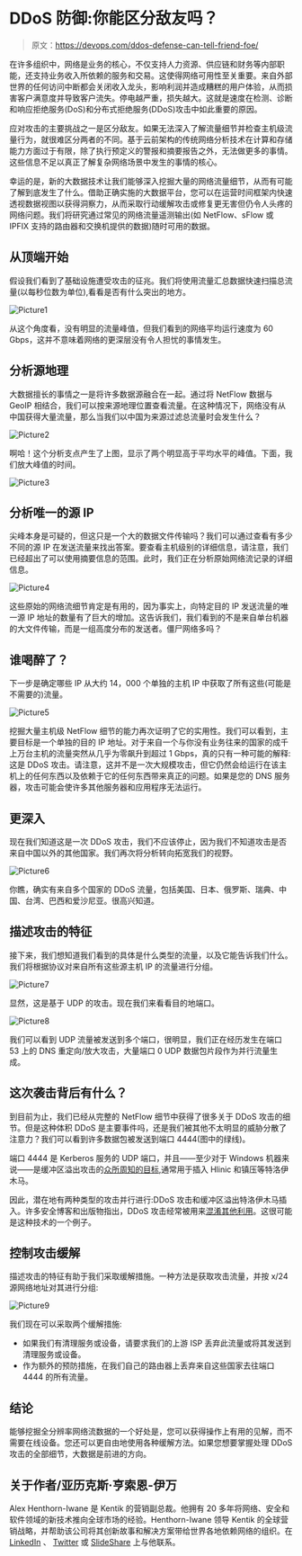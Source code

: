 # DDoS 防御:你能区分敌友吗？

> 原文：<https://devops.com/ddos-defense-can-tell-friend-foe/>

在许多组织中，网络是业务的核心，不仅支持人力资源、供应链和财务等内部职能，还支持业务收入所依赖的服务和交易。这使得网络可用性至关重要。来自外部世界的任何访问中断都会关闭收入龙头，影响利润并造成糟糕的用户体验，从而损害客户满意度并导致客户流失。停电越严重，损失越大。这就是速度在检测、诊断和响应拒绝服务(DoS)和分布式拒绝服务(DDoS)攻击中如此重要的原因。

应对攻击的主要挑战之一是区分敌友。如果无法深入了解流量细节并检查主机级流量行为，就很难区分两者的不同。基于云前架构的传统网络分析技术在计算和存储能力方面过于有限，除了执行预定义的警报和摘要报告之外，无法做更多的事情。这些信息不足以真正了解复杂网络场景中发生的事情的核心。

幸运的是，新的大数据技术让我们能够深入挖掘大量的网络流量细节，从而有可能了解到底发生了什么。借助正确实施的大数据平台，您可以在运营时间框架内快速透视数据视图以获得洞察力，从而采取行动缓解攻击或修复更无害但仍令人头疼的网络问题。我们将研究通过常见的网络流量遥测输出(如 NetFlow、sFlow 或 IPFIX 支持的路由器和交换机提供的数据)随时可用的数据。

## 从顶端开始

假设我们看到了基础设施遭受攻击的征兆。我们将使用流量汇总数据快速扫描总流量(以每秒位数为单位),看看是否有什么突出的地方。

![Picture1](img/d8655176322f1ee78e3bfecb5b2b7869.png)

从这个角度看，没有明显的流量峰值，但我们看到的网络平均运行速度为 60 Gbps，这并不意味着网络的更深层没有令人担忧的事情发生。

## 分析源地理

大数据擅长的事情之一是将许多数据源融合在一起。通过将 NetFlow 数据与 GeoIP 相结合，我们可以按来源地理位置查看流量。在这种情况下，网络没有从中国获得大量流量，那么当我们以中国为来源过滤总流量时会发生什么？

![Picture2](img/9e97f70580ccd5d80248fb7cafc2300f.png)

啊哈！这个分析支点产生了上图，显示了两个明显高于平均水平的峰值。下面，我们放大峰值的时间。

![Picture3](img/a6c29b1e2abaf296605fda76855cca12.png)

## 分析唯一的源 IP

尖峰本身是可疑的，但这只是一个大的数据文件传输吗？我们可以通过查看有多少不同的源 IP 在发送流量来找出答案。要查看主机级别的详细信息，请注意，我们已经超出了可以使用摘要信息的范围。此时，我们正在分析原始网络流记录的详细信息。

![Picture4](img/0930bdea2686b723aae3a41dae431cd2.png)

这些原始的网络流细节肯定是有用的，因为事实上，向特定目的 IP 发送流量的唯一源 IP 地址的数量有了巨大的增加。这告诉我们，我们看到的不是来自单台机器的大文件传输，而是一组高度分布的发送者。僵尸网络多吗？

## 谁喝醉了？

下一步是确定哪些 IP 从大约 14，000 个单独的主机 IP 中获取了所有这些(可能是不需要的)流量。

![Picture5](img/44ee34f56520864fa51d30495c29d208.png)

挖掘大量主机级 NetFlow 细节的能力再次证明了它的实用性。我们可以看到，主要目标是一个单独的目的 IP 地址。对于来自一个与你没有业务往来的国家的成千上万台主机的流量突然从几乎为零飙升到超过 1 Gbps，真的只有一种可能的解释:这是 DDoS 攻击。请注意，这并不是一次大规模攻击，但它仍然会给运行在该主机上的任何东西以及依赖于它的任何东西带来真正的问题。如果是您的 DNS 服务器，攻击可能会使许多其他服务器和应用程序无法运行。

## 更深入

现在我们知道这是一次 DDoS 攻击，我们不应该停止，因为我们不知道攻击是否来自中国以外的其他国家。我们再次将分析转向拓宽我们的视野。

![Picture6](img/c8c21cb5c80a298cfe9a9bb9f64fb0b0.png)

你瞧，确实有来自多个国家的 DDoS 流量，包括美国、日本、俄罗斯、瑞典、中国、台湾、巴西和爱沙尼亚。很高兴知道。

## 描述攻击的特征

接下来，我们想知道我们看到的具体是什么类型的流量，以及它能告诉我们什么。我们将根据协议对来自所有这些源主机 IP 的流量进行分组。

![Picture7](img/bc68e5f29cfe2541376c94a8fe2cbb02.png)

显然，这是基于 UDP 的攻击。现在我们来看看目的地端口。

![Picture8](img/08da070757c351a8d21bede5a01a8916.png)

我们可以看到 UDP 流量被发送到多个端口，很明显，我们正在经历发生在端口 53 上的 DNS 重定向/放大攻击，大量端口 0 UDP 数据包片段作为并行流量生成。

## 这次袭击背后有什么？

到目前为止，我们已经从完整的 NetFlow 细节中获得了很多关于 DDoS 攻击的细节。但是这种体积 DDoS 是主要事件吗，还是我们被其他不太明显的威胁分散了注意力？我们可以看到许多数据包被发送到端口 4444(图中的绿线)。

端口 4444 是 Kerberos 服务的 UDP 端口，并且——至少对于 Windows 机器来说——是缓冲区溢出攻击的[众所周知的目标](https://isc.sans.edu/port.html?port=4444),通常用于插入 Hlinic 和镇压等特洛伊木马。

因此，潜在地有两种类型的攻击并行进行:DDoS 攻击和缓冲区溢出特洛伊木马插入。许多安全博客和出版物指出，DDoS 攻击经常被用来[混淆其他利用](http://www.esecurityplanet.com/mobile-security/9-enterprise-security-trends-for-2015.html)。这很可能是这种技术的一个例子。

## 控制攻击缓解

描述攻击的特征有助于我们采取缓解措施。一种方法是获取攻击流量，并按 x/24 源网络地址对其进行分组:

![Picture9](img/eb7d3a75e91e40bb8b4e5bf73105992c.png)

我们现在可以采取两个缓解措施:

*   如果我们有清理服务或设备，请要求我们的上游 ISP 丢弃此流量或将其发送到清理服务或设备。
*   作为额外的预防措施，在我们自己的路由器上丢弃来自这些国家去往端口 4444 的所有流量。

## 结论

能够挖掘全分辨率网络流数据的一个好处是，您可以获得操作上有用的见解，而不需要在线设备。您还可以更自由地使用各种缓解方法。如果您想要掌握处理 DDoS 攻击的全部细节，大数据是前进的方向。

## 关于作者/亚历克斯·亨索恩-伊万

Alex Henthorn-Iwane 是 Kentik 的营销副总裁。他拥有 20 多年将网络、安全和软件领域的新技术推向全球市场的经验。Henthorn-Iwane 领导 Kentik 的全球营销战略，并帮助该公司将其创新故事和解决方案带给世界各地依赖网络的组织。在 [LinkedIn](https://www.linkedin.com/in/alexhenthorniwane) 、 [Twitter](https://twitter.com/heniwa) 或 [SlideShare](http://www.slideshare.net/AlexHenthornIwane1/followers) 上与他联系。